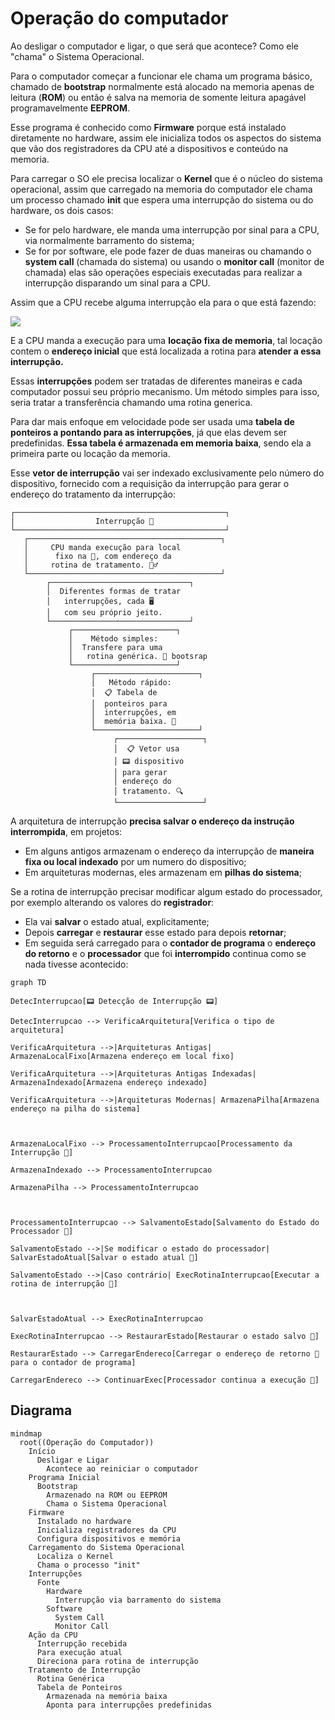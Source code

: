 # Operação do computador

Ao desligar o computador e ligar, o que será que acontece? Como ele "chama" o Sistema Operacional.

Para  o  computador começar a funcionar ele chama um programa básico, chamado de **bootstrap** normalmente está alocado na memoria apenas de leitura (**ROM**) ou então é salva na memoria de somente leitura apagável programavelmente **EEPROM**.

Esse programa é conhecido como **Firmware** porque está instalado diretamente no hardware, assim ele inicializa todos os aspectos do sistema que vão dos registradores da CPU até a dispositivos e conteúdo na memoria.

Para carregar o SO ele precisa localizar o **Kernel** que é o núcleo do sistema operacional, assim que carregado na memoria do computador ele chama um processo chamado **init** que espera uma interrupção do sistema ou do hardware, os dois casos:
- Se for pelo hardware, ele manda uma interrupção por sinal para a CPU, via normalmente barramento do sistema;
- Se for por software, ele pode fazer de duas maneiras ou chamando o **system call** (chamada do sistema) ou usando o **monitor call** (monitor de chamada) elas são operações especiais executadas para realizar a interrupção disparando um sinal para a CPU.

Assim que a CPU  recebe alguma interrupção ela para o que está fazendo:

![](img.png)

E a CPU manda a execução para uma **locação fixa de memoria**, tal locação contem o **endereço inicial** que está localizada a rotina para **atender a essa interrupção.**

Essas **interrupções** podem ser tratadas de diferentes  maneiras e cada computador possui seu próprio mecanismo. Um método simples para isso, seria tratar a transferência chamando uma rotina generica.

Para dar mais enfoque em velocidade pode ser usada uma **tabela de ponteiros a pontando para as interrupções**, já que elas devem ser predefinidas. **Essa tabela é armazenada em memoria baixa**, sendo ela a primeira parte ou locação da memoria.

Esse **vetor de interrupção** vai ser indexado exclusivamente pelo número do dispositivo, fornecido com a requisição da interrupção para gerar o endereço do tratamento da interrupção:

```
┌───────────────────────────────────────────────┐
│                  Interrupção 🔔               
└───────────────────────────────────────────────┘
   ┌───────────────────────────────────────────┐
   │     CPU manda execução para local         
   │      fixo na 💾, com endereço da          
   │     rotina de tratamento. 🏃‍♂️              
   └───────────────────────────────────────────┘
        ┌───────────────────────────────┐
        │  Diferentes formas de tratar  
        │   interrupções, cada 🖥️       
        │   com seu próprio jeito.     
        └───────────────────────────────┘
             ┌───────────────────────┐
             │    Método simples:    
             │  Transfere para uma   
             │   rotina genérica. 🔁 bootsrap
             └───────────────────────┘
                  ┌───────────────────────┐
                  │   Método rápido:      
                  │  📋 Tabela de         
                  │  ponteiros para       
                  │  interrupções, em     
                  │  memória baixa. 🔽    
                  └───────────────────────┘
                       ┌───────────────────┐
                       │  📋 Vetor usa     
                       │ 📟 dispositivo    
                       │ para gerar        
                       │ endereço do       
                       │ tratamento. 🔍    
                       └───────────────────┘
```

A arquitetura de interrupção **precisa salvar o endereço da instrução interrompida**, em projetos:
- Em alguns antigos armazenam o endereço da interrupção de **maneira fixa ou local indexado** por um numero do dispositivo;
- Em arquiteturas modernas, eles armazenam em **pilhas do sistema**;

Se a rotina de interrupção precisar modificar algum estado do processador, por exemplo alterando os valores do **registrador**:
- Ela vai **salvar** o estado atual, explicitamente;
- Depois **carregar** e **restaurar** esse estado para depois **retornar**;
- Em seguida será carregado para o **contador de programa** o **endereço do retorno** e o **processador** que foi **interrompido** continua como se nada tivesse acontecido:

```mermaid
graph TD

DetecInterrupcao[📟 Detecção de Interrupção 📟]

DetecInterrupcao --> VerificaArquitetura[Verifica o tipo de arquitetura]

VerificaArquitetura -->|Arquiteturas Antigas| ArmazenaLocalFixo[Armazena endereço em local fixo]

VerificaArquitetura -->|Arquiteturas Antigas Indexadas| ArmazenaIndexado[Armazena endereço indexado]

VerificaArquitetura -->|Arquiteturas Modernas| ArmazenaPilha[Armazena endereço na pilha do sistema]

  

ArmazenaLocalFixo --> ProcessamentoInterrupcao[Processamento da Interrupção 🔄]

ArmazenaIndexado --> ProcessamentoInterrupcao

ArmazenaPilha --> ProcessamentoInterrupcao

  

ProcessamentoInterrupcao --> SalvamentoEstado[Salvamento do Estado do Processador 💾]

SalvamentoEstado -->|Se modificar o estado do processador| SalvarEstadoAtual[Salvar o estado atual 📝]

SalvamentoEstado -->|Caso contrário| ExecRotinaInterrupcao[Executar a rotina de interrupção 🔄]

  

SalvarEstadoAtual --> ExecRotinaInterrupcao

ExecRotinaInterrupcao --> RestaurarEstado[Restaurar o estado salvo 📂]

RestaurarEstado --> CarregarEndereco[Carregar o endereço de retorno 📡 para o contador de programa]

CarregarEndereco --> ContinuarExec[Processador continua a execução 🚀]
```



## Diagrama

```mermaid
mindmap
  root((Operação do Computador))
    Início
      Desligar e Ligar
        Acontece ao reiniciar o computador
    Programa Inicial
      Bootstrap
        Armazenado na ROM ou EEPROM
        Chama o Sistema Operacional
    Firmware
      Instalado no hardware
      Inicializa registradores da CPU
      Configura dispositivos e memória
    Carregamento do Sistema Operacional
      Localiza o Kernel
      Chama o processo "init"
    Interrupções
      Fonte
        Hardware
          Interrupção via barramento do sistema
        Software
          System Call
          Monitor Call
    Ação da CPU
      Interrupção recebida
      Para execução atual
      Direciona para rotina de interrupção
    Tratamento de Interrupção
      Rotina Genérica
      Tabela de Ponteiros
        Armazenada na memória baixa
        Aponta para interrupções predefinidas
```
